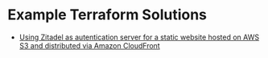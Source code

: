 # Example Terraform Solutions

* [Using Zitadel as autentication server for a static website hosted on AWS S3 and distributed via Amazon CloudFront](zitadel-cloudfront/README.md)
